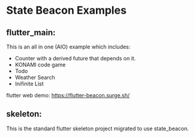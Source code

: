 # State Beacon Examples

## flutter_main:

This is an all in one (AIO) example which includes:

-   Counter with a derived future that depends on it.
-   KONAMI code game
-   Todo
-   Weather Search
-   Inifinite List

flutter web demo: https://flutter-beacon.surge.sh/

## skeleton:

This is the standard flutter skeleton project migrated to use state_beacon.
